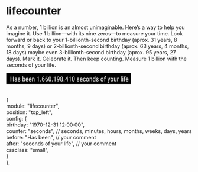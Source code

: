 # lifecounter
As a number, 1 billion is an almost unimaginable. Here’s a way to help you imagine it. Use 1 billion—with its nine zeros—to measure your time. Look forward or back to your 1-billionth-second birthday (aprox. 31 years, 8 months, 9 days) or 2-billionth-second birthday (aprox. 63 years, 4 months, 18 days) maybe even 3-billionth-second birthday (aprox. 95 years, 27 days). Mark it. Celebrate it. Then keep counting. Measure 1 billion with the seconds of your life.

<img src=https://github.com/hangorazvan/MMM-lifecounter/blob/master/preview.png>

<br>{
<br>	  module: "lifecounter",
<br>	  position: "top_left",
<br>	  config: {
<br>	    	birthday: "1970-12-31 12:00:00",
<br>	    	counter: "seconds", // seconds, minutes, hours, months, weeks, days, years
<br>	    	before: "Has been", // your comment
<br>	    	after: "seconds of your life", // your comment
<br>		cssclass: "small",
<br>	}
<br>},
